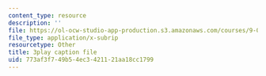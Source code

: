 ```yaml
---
content_type: resource
description: ''
file: https://ol-ocw-studio-app-production.s3.amazonaws.com/courses/9-00-introduction-to-psychology-fall-2004/773af3f749b54ec3421121aa18cc1799_10495.srt
file_type: application/x-subrip
resourcetype: Other
title: 3play caption file
uid: 773af3f7-49b5-4ec3-4211-21aa18cc1799
---
```

